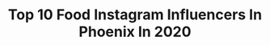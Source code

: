 ---
title: Top 10 Food Instagram Influencers In Phoenix In 2020
description: >-
  Find top food Instagram influencers in Phoenix in 2020. Most popular hashtags: #sweet #arizona #phoenix #fox10phoenix.
platform: Instagram
profiles:
  - username: "karsynkdupree"
    fullname: >-
      Karsyn DuPree 🌼🌙
    location: "United States"
    followers: 19883
    engagement: 435
    commentsToLikes: 0.019632
    id: ck136dh0s5y8l0i19daarkile
    verified: false
    hashtags: "#postpartumbody, #abmbeforeafter, #parenthood, #birth"
  - username: "thebiteshot"
    fullname: >-
      Joanie Simon
    location: "United States"
    followers: 103544
    engagement: 462
    commentsToLikes: 0.027033
    id: ck0ueekj7l3l40i19xlvuwcca
    verified: true
    hashtags: "#stayhome, #eastereggs, #cookies, #imbibegram"
  - username: "slowroasted"
    fullname: >-
      The Slow Roasted Italian
    location: "United States"
    followers: 64242
    engagement: 49
    commentsToLikes: 0.012310
    id: ck5hpw18gs2cb0i118haqy0wh
    verified: false
    hashtags: "#raspberries, #icecreambread, #veggies, #disneylandofficial"
  - username: "sareepilla"
    fullname: >-
      SareePilla
    location: "United States"
    followers: 16018
    engagement: 271
    commentsToLikes: 0.133380
    id: ck8td55ix1x520j786hie1rp6
    verified: false
    hashtags: "#workwear, #quarantinelife, #hypebeast, #anokhijaipur"
  - username: "angelicatalan"
    fullname: >-
      Angelica Talan ✨Washington DC
    location: "United States"
    followers: 37660
    engagement: 317
    commentsToLikes: 0.044631
    id: ck6tm7wh97c6n0j71e69i6clq
    verified: false
    hashtags: "#breederscup, #natgeotravel, #washingtondaily, #pythonpants"
  - username: "ourbully"
    fullname: >-
      Miss Stella 🎀
    location: "United States"
    followers: 18533
    engagement: 266
    commentsToLikes: 0.119569
    id: ck6to1f05bkb20j71vc7jicve
    verified: false
    hashtags: "#calmthefuckdown, #meatman, #getoverit, #coronawhat"
  - username: "tonygrowsfood"
    fullname: >-
      Tony Kasowski
    location: "United States"
    followers: 20067
    engagement: 288
    commentsToLikes: 0.038490
    id: ck9weuf3rlvkz0j78mlz3qdj4
    verified: false
    hashtags: "#stimulus, #passionfruit, #oystermushrooms, #bananas"
  - username: "mexi_papa_adventures"
    fullname: >-
      mexi papa
    location: "United States"
    followers: 86711
    engagement: 87
    commentsToLikes: 0.040478
    id: ck6ue45droq7d0j71qa5gkud7
    verified: false
    hashtags: "#fishtacos, #birriafix, #quesadilla, #whittiereats"
  - username: "tangtangjulia"
    fullname: >-
      陳翎瑀 Ling 👑 Queen Beauty CA
    location: "United States"
    followers: 89152
    engagement: 455
    commentsToLikes: 0.017995
    id: ck6tnhdus9udg0j717rfnnfj5
    verified: false
    hashtags: "#abibglobal, #skincareroutine, #trips, #sheinbeach"
  - username: "foodsnobaz"
    fullname: >-
      Food Snob AZ 🍕
    location: "United States"
    followers: 2261
    engagement: 1065
    commentsToLikes: 0.448285
    id: ck5c6wisj6ci10i11y0btok4o
    verified: false
    hashtags: "#arizonatacofest, #meatballs, #italian, #tempeaz"
---